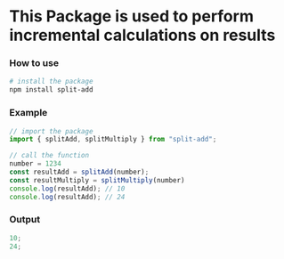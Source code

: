 # This Package is used to perform incremental calculations on results

### How to use

```bash
# install the package
npm install split-add
```

### Example

```javascript
// import the package
import { splitAdd, splitMultiply } from "split-add";

// call the function
number = 1234
const resultAdd = splitAdd(number);
const resultMultiply = splitMultiply(number)
console.log(resultAdd); // 10
console.log(resultAdd); // 24
```

### Output

```javascript
10;
24;
```
